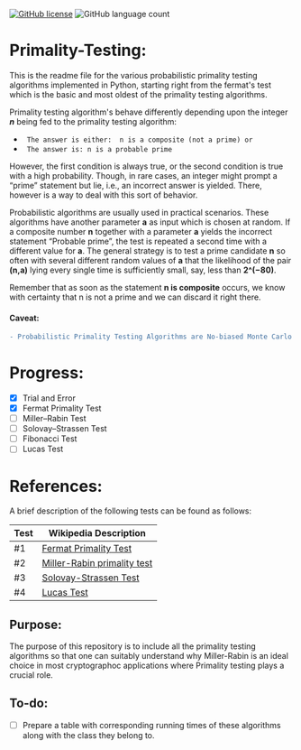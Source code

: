 [![GitHub license](https://img.shields.io/github/license/aaqibb13/Primality-Testing)](https://github.com/aaqibb13/Primality-Testing/blob/master/LICENSE) ![GitHub language count](https://img.shields.io/github/languages/count/aaqibb13/Primality-Testing?color=brightgreen)

# Primality-Testing:
This is the readme file for the various probabilistic primality testing algorithms implemented in Python, starting right from the fermat's test which is the basic and most oldest of the primality testing algorithms.

Primality testing algorithm's behave differently depending upon the integer ***n*** being fed to the primality testing algorithm:
* ` The answer is either:  n is a composite (not a prime) or`
* ` The answer is: n is a probable prime`

However, the first condition is always true, or the second condition is true with a high probability. Though, in rare cases, an integer might prompt a “prime” statement but lie, i.e., an incorrect answer is yielded. There, however is a way to deal with this sort of behavior.

Probabilistic algorithms are usually used in practical scenarios. These algorithms have another parameter **a** as input which is chosen at random. 
If a composite number **n** together with a parameter **a** yields the incorrect statement “Probable prime”, the test is repeated a second time with a different value for **a**. 
The general strategy is to test a prime candidate **n** so often with several different random values of **a** that the likelihood of the pair **(n,a)** lying every single time is sufficiently small, say, less than **2^(−80)**.

Remember that as soon as the statement **n is composite** occurs, we know with certainty that n is not a prime and we can discard it right there.

#### Caveat:
``` diff 
- Probabilistic Primality Testing Algorithms are No-biased Monte Carlo algorithms which means that, when the algorithms output No, the answer is correct. Whereas the output Yes comes with some chances of error. In order for these algorithms to be useful, the error probabilities should be low 
```

# Progress: 
- [x] Trial and Error 
- [x] Fermat Primality Test
- [ ] Miller–Rabin Test
- [ ] Solovay–Strassen Test
- [ ] Fibonacci Test
- [ ] Lucas Test
# References:
A brief description of the following tests can be found as follows: 

| Test                  | Wikipedia Description                                                                            |
| --------------------- | ------------------------------------------------------------------------------------------------ |
| #1                    | [Fermat Primality Test](https://en.wikipedia.org/wiki/Fermat_primality_test)                     |
| #2                    | [Miller-Rabin primality test](https://en.wikipedia.org/wiki/Miller%E2%80%93Rabin_primality_test) |
| #3                    | [Solovay-Strassen Test](https://en.wikipedia.org/wiki/Solovay%E2%80%93Strassen_primality_test)   |
| #4                    | [Lucas Test](https://en.wikipedia.org/wiki/Lucas_primality_test)                                 |


## Purpose:
The purpose of this repository is to include all the primality testing algorithms so that one can suitably understand why Miller-Rabin is an ideal choice in most cryptographoc applications where Primality testing plays a crucial role.

## To-do:
- [ ] Prepare a table with corresponding running times of these algorithms along with the class they belong to.
